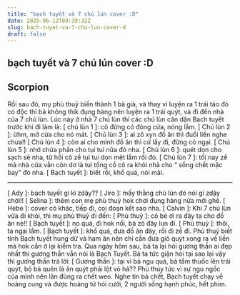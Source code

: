 ```yaml
---
title: "bạch tuyết và 7 chú lún cover :D"
date: 2025-06-12T09:39:32Z
slug: bach-tuyet-va-7-chu-lun-cover-d
draft: false
---
```


## bạch tuyết và 7 chú lún cover :D

## Scorpion

Rồi sau đó, mụ phù thuỷ biến thành 1 bà già, và thay vì luyện ra 1 trái táo đỏ có độc thì bả không thík đụng hàng nên luyện ra 1 trái quýt, và đi đến nhà của 7 chú lùn.
Lúc này ở nhà 7 chú lùn thì các chú lùn căn dặn Bạch tuyết trước khi đi làm là:
[ chú lùn 1 ]: cô đừng có đóng cửa, nóng lắm.
[ Chú lùn 2 ]: ừhm, mở cửa cho nó mát.
[ Chú lùn 3 ]: ai zô xyn đồ ăn thì đuổi liền nghe chưa!!
[ Chú lùn 4 ]: còn ai cho mình đồ ăn thì cứ lấy đi, đừng có ngại.
[ Chú lùn 5 ]: nhớ chừa phần cho tụi tui nữa đó nha.
[ Chú lùn 6 ]: quét dọn cho sạch sẽ nha, từ hồi cô zề tụi tui dọn mệt lắm rồi đó.
[ Chú lùn 7 ]: tối nay zề mà nhà cửa vẫn còn dơ là tui tống cổ cô ra khỏi nhà cho “ sống chết mặc bay” đó nha.
[ Bạch tuyết ]: biết rồi, khổ quá, nói mãi.
**************
[ Ady ]: bạch tuyết gì kì zdậy??
[ Jiro ]: mấy thằng chú lùn đó nói gì zdậy chời!!
[ Selina ]: thêm con mẹ phù thuỷ hok chơi đụng hàng nữa mới ghê.
[ Hebe ]: cover có khác, tiếp đi, coi đoạn kết sao nha.
[ Calvin ]: Khi 7 chú lùn vừa đi khỏi, thì mụ phù thuỷ đi đến:
[ Phù thuỷ ]: cô bé ơi ra đây ta cho đồ ăn nè!!
[ Bạch tuyết ]: no quá, đi hok nổi, bà zô đây lun đi.
[ Phù thuỷ ]: thôi, ta ngại lắm.
[ Bạch tuyết ]: khổ quá, đưa đồ ăn đây, rồi đi zề đi.
Phù thuỷ biết tính Bạch tuyết hung dữ và ham ăn nên chỉ cần đưa giỏ quýt xong ra về liền mà hok cần ở lại kiểm tra. Qua ngày hôm sau, bà ta lại hỏi gương thần ai đẹp nhất thì gương thần vẫn nói là Bạch Tuyết. Bà ta tức giận hỏi tại sao lại vậy thì gương thần trả lời:
[ Gương thần ]: tại vì bà ngu quá, bà tẩm thuốc lên trái quýt, bộ bà quên là ăn quýt phải lột vỏ hả??
Phù thủy tức vì sự ngu ngốc của mình nên lăn đùng ra chết weo. Nghe tin bả chết, Bạch tuyết chạy về hoàng cung và được hoàng tử hỏi cưới, 2 người sống hạnh phúc, hết phim.